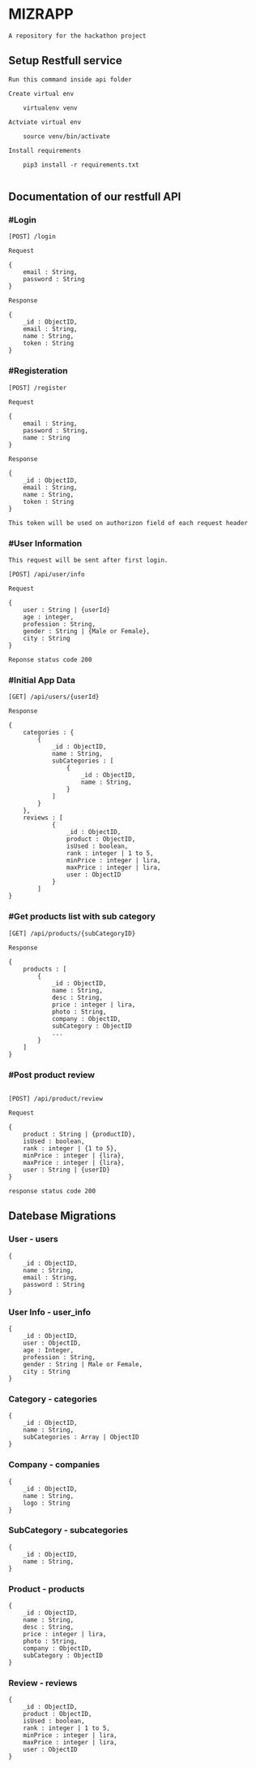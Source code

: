 # MIZRAPP

```
A repository for the hackathon project
```

## Setup Restfull service

```
Run this command inside api folder 

Create virtual env

	virtualenv venv

Actviate virtual env

	source venv/bin/activate

Install requirements

	pip3 install -r requirements.txt


```

## Documentation of our restfull API

### #Login
```
[POST] /login

Request

{
    email : String,
    password : String
}

Response

{
    _id : ObjectID,
    email : String,
    name : String,
    token : String
}

```

### #Registeration
```
[POST] /register

Request

{
    email : String,
    password : String,
    name : String
}

Response 

{
    _id : ObjectID,
    email : String,
    name : String,
    token : String
}

```

```
This token will be used on authorizon field of each request header
```

### #User Information
```
This request will be sent after first login.

[POST] /api/user/info

Request

{   
    user : String | {userId}
    age : integer,
    profession : String,
    gender : String | {Male or Female},
    city : String
}

Reponse status code 200
```

### #Initial App Data
```
[GET] /api/users/{userId}

Response 

{
    categories : {
        {
            _id : ObjectID,
            name : String,
            subCategories : [
                {
                    _id : ObjectID,
                    name : String,
                }
            ]
        }
    },
    reviews : [
			{
				_id : ObjectID,
				product : ObjectID,
				isUsed : boolean,
				rank : integer | 1 to 5,
				minPrice : integer | lira,
				maxPrice : integer | lira,
				user : ObjectID
			}
		]
}
```

### #Get products list with sub category

```
[GET] /api/products/{subCategoryID}

Response

{
    products : [
        {
            _id : ObjectID,
            name : String,
            desc : String,
            price : integer | lira,
            photo : String,
            company : ObjectID,
            subCategory : ObjectID
            ...
        }
    ]
}
```


### #Post product review

```

[POST] /api/product/review

Request

{
    product : String | {productID},
    isUsed : boolean,
    rank : integer | {1 to 5},
    minPrice : integer | {lira},
    maxPrice : integer | {lira},
    user : String | {userID}
}

response status code 200
```


## Datebase Migrations

### User - users

```
{
    _id : ObjectID,
    name : String,
    email : String,
    password : String
}
```

### User Info - user_info

```
{
    _id : ObjectID,
    user : ObjectID,
    age : Integer,
    profession : String,
    gender : String | Male or Female,
    city : String
}
```

### Category - categories

```
{
    _id : ObjectID,
    name : String,
    subCategories : Array | ObjectID
}
```

### Company - companies

```
{
    _id : ObjectID,
    name : String,
    logo : String
}
```

### SubCategory - subcategories

```
{
    _id : ObjectID,
    name : String,
}
```

### Product - products

```
{
    _id : ObjectID,
    name : String,
    desc : String,
    price : integer | lira,
    photo : String,
    company : ObjectID,
    subCategory : ObjectID
}
```

### Review - reviews

```
{
    _id : ObjectID,
    product : ObjectID,
    isUsed : boolean,
    rank : integer | 1 to 5,
    minPrice : integer | lira,
    maxPrice : integer | lira,
    user : ObjectID
}
```
